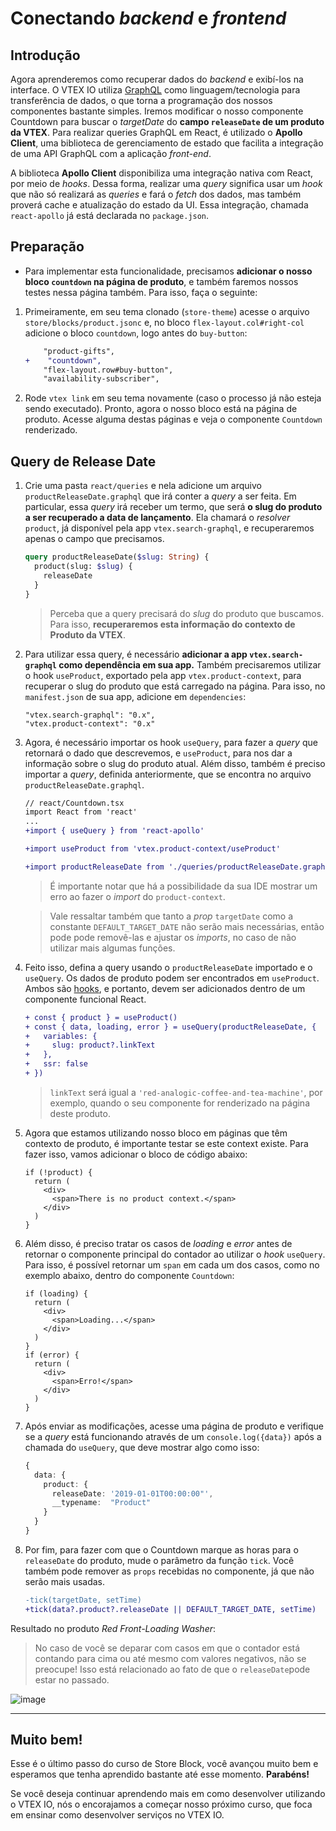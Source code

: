 # Conectando _backend_ e _frontend_

## Introdução

Agora aprenderemos como recuperar dados do _backend_ e exibí-los na interface. O VTEX IO utiliza [GraphQL](https://graphql.org/) como linguagem/tecnologia para transferência de dados, o que torna a programação dos nossos componentes bastante simples. Iremos modificar o nosso componente Countdown para buscar o _targetDate_ do **campo `releaseDate` de um produto da VTEX**. Para realizar queries GraphQL em React, é utilizado o **Apollo Client**, uma biblioteca de gerenciamento de estado que facilita a integração de uma API GraphQL com a aplicação _front-end_.

A biblioteca **Apollo Client** disponibiliza uma integração nativa com React, por meio de _hooks_. Dessa forma, realizar uma _query_ significa usar um _hook_ que não só realizará as _queries_ e fará o _fetch_ dos dados, mas também proverá cache e atualização do estado da UI. Essa integração, chamada `react-apollo` já está declarada no `package.json`.

## Preparação

- Para implementar esta funcionalidade, precisamos **adicionar o nosso bloco `countdown` na página de produto**, e também faremos nossos testes nessa página também. Para isso, faça o seguinte:

1. Primeiramente, em seu tema clonado (`store-theme`) acesse o arquivo `store/blocks/product.jsonc` e, no bloco `flex-layout.col#right-col` adicione o bloco `countdown`, logo antes do `buy-button`:

   ```diff
       "product-gifts",
   +	"countdown",
       "flex-layout.row#buy-button",
       "availability-subscriber",
   ```

2. Rode `vtex link` em seu tema novamente (caso o processo já não esteja sendo executado). Pronto, agora o nosso bloco está na página de produto. Acesse alguma destas páginas e veja o componente `Countdown` renderizado.

## Query de Release Date

1. Crie uma pasta `react/queries` e nela adicione um arquivo `productReleaseDate.graphql` que irá conter a _query_ a ser feita. Em particular, essa _query_ irá receber um termo, que será **o slug do produto a ser recuperado a data de lançamento**. Ela chamará o _resolver_ `product`, já disponível pela app `vtex.search-graphql`, e recuperaremos apenas o campo que precisamos.

   ```graphql
   query productReleaseDate($slug: String) {
     product(slug: $slug) {
       releaseDate
     }
   }
   ```

   > Perceba que a query precisará do _slug_ do produto que buscamos. Para isso, **recuperaremos esta informação do contexto de Produto da VTEX**.

2. Para utilizar essa query, é necessário **adicionar a app `vtex.search-graphql` como dependência em sua app.** Também precisaremos utilizar o hook `useProduct`, exportado pela app `vtex.product-context`, para recuperar o slug do produto que está carregado na página. Para isso, no `manifest.json` de sua app, adicione em `dependencies`:

   ```
   "vtex.search-graphql": "0.x",
   "vtex.product-context": "0.x"
   ```

3. Agora, é necessário importar os hook `useQuery`, para fazer a _query_ que retornará o dado que descrevemos, e `useProduct`, para nos dar a informação sobre o slug do produto atual. Além disso, também é preciso importar a _query_, definida anteriormente, que se encontra no arquivo `productReleaseDate.graphql`.

   ```diff
   // react/Countdown.tsx
   import React from 'react'
   ...
   +import { useQuery } from 'react-apollo'

   +import useProduct from 'vtex.product-context/useProduct'

   +import productReleaseDate from './queries/productReleaseDate.graphql'
   ```

   > É importante notar que há a possibilidade da sua IDE mostrar um erro ao fazer o _import_ do `product-context`.

   > Vale ressaltar também que tanto a _prop_ `targetDate` como a constante `DEFAULT_TARGET_DATE` não serão mais necessárias, então pode pode removê-las e ajustar os _imports_, no caso de não utilizar mais algumas funções.

4. Feito isso, defina a query usando o `productReleaseDate` importado e o `useQuery`. Os dados de produto podem ser encontrados em `useProduct`. Ambos são [hooks](https://reactjs.org/docs/hooks-intro.html), e portanto, devem ser adicionados dentro de um componente funcional React.

   ```diff
   + const { product } = useProduct()
   + const { data, loading, error } = useQuery(productReleaseDate, {
   +   variables: {
   +     slug: product?.linkText
   +   },
   +   ssr: false
   + })
   ```

   > `linkText` será igual a `'red-analogic-coffee-and-tea-machine'`, por exemplo, quando o seu componente for renderizado na página deste produto.

5. Agora que estamos utilizando nosso bloco em páginas que têm contexto de produto, é importante testar se este context existe. Para fazer isso, vamos adicionar o bloco de código abaixo:

   ```tsx
   if (!product) {
     return (
       <div>
         <span>There is no product context.</span>
       </div>
     )
   }
   ```

6. Além disso, é preciso tratar os casos de _loading_ e _error_ antes de retornar o componente principal do contador ao utilizar o _hook_ `useQuery`. Para isso, é possível retornar um `span` em cada um dos casos, como no exemplo abaixo, dentro do componente `Countdown`:

   ```tsx
   if (loading) {
     return (
       <div>
         <span>Loading...</span>
       </div>
     )
   }
   if (error) {
     return (
       <div>
         <span>Erro!</span>
       </div>
     )
   }
   ```

7. Após enviar as modificações, acesse uma página de produto e verifique se a _query_ está funcionando através de um `console.log({data})` após a chamada do `useQuery`, que deve mostrar algo como isso:

   ```ts
   {
     data: {
       product: {
         releaseDate: '2019-01-01T00:00:00"',
         __typename:  "Product"
       }
     }
   }
   ```

8. Por fim, para fazer com que o Countdown marque as horas para o `releaseDate` do produto, mude o parâmetro da função `tick`. Você também pode remover as `props` recebidas no componente, já que não serão mais usadas.
   ```diff
   -tick(targetDate, setTime)
   +tick(data?.product?.releaseDate || DEFAULT_TARGET_DATE, setTime)
   ```

Resultado no produto _Red Front-Loading Washer_:

> No caso de você se deparar com casos em que o contador está contando para cima ou até mesmo com valores negativos, não se preocupe! Isso está relacionado ao fato de que o `releaseDate`pode estar no passado.

![image](https://user-images.githubusercontent.com/18706156/79596495-0fc28c00-80b7-11ea-8361-35075dba3bd5.png)

---

## Muito bem!

Esse é o último passo do curso de Store Block, você avançou muito bem e esperamos que tenha aprendido bastante até esse momento. **Parabéns!**

Se você deseja continuar aprendendo mais em como desenvolver utilizando o VTEX IO, nós o encorajamos a começar nosso próximo curso, que foca em ensinar como desenvolver serviços no VTEX IO.
